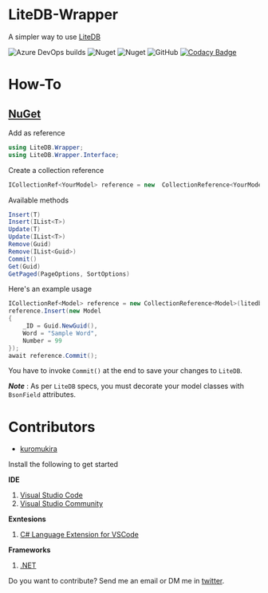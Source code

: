 # LiteDB-Wrapper
A simpler way to use [LiteDB](https://github.com/mbdavid/LiteDB)

![Azure DevOps builds](https://img.shields.io/azure-devops/build/norgelera/277d6eba-8304-42f5-8471-77737cf8ec7f/8.svg)
![Nuget](https://img.shields.io/nuget/dt/LiteDB.Wrapper)
![Nuget](https://img.shields.io/nuget/v/LiteDB.Wrapper)
![GitHub](https://img.shields.io/github/license/kuromukira/LiteDB.Wrapper)
[![Codacy Badge](https://api.codacy.com/project/badge/Grade/7f6f0647e32d45f8969401411257dc49)](https://www.codacy.com/manual/norgelera/LiteDB.Wrapper?utm_source=github.com&amp;utm_medium=referral&amp;utm_content=kuromukira/LiteDB.Wrapper&amp;utm_campaign=Badge_Grade)

# How-To

## [NuGet](https://www.nuget.org/packages/LiteDB.Wrapper/)

Add as reference
```c#
using LiteDB.Wrapper;
using LiteDB.Wrapper.Interface;
```

Create a collection reference
```c#
ICollectionRef<YourModel> reference = new  CollectionReference<YourModel>("mydatabase.db", "my_collection");
```

Available methods
```c#
Insert(T)
Insert(IList<T>)
Update(T)
Update(IList<T>)
Remove(Guid)
Remove(IList<Guid>)
Commit()
Get(Guid)
GetPaged(PageOptions, SortOptions)
```

Here's an example usage
```c#
ICollectionRef<Model> reference = new CollectionReference<Model>(litedbloc, "insert_collection");
reference.Insert(new Model
{
	_ID = Guid.NewGuid(),
	Word = "Sample Word",
	Number = 99
});
await reference.Commit();
```
You have to invoke ```Commit()``` at the end to save your changes to ```LiteDB```.

***Note*** : As per ``` LiteDB ``` specs, you must decorate your model classes with ```BsonField``` attributes.

# Contributors
- [kuromukira](https://www.twitter.com/norgelera)

Install the following to get started

**IDE**
1. [Visual Studio Code](https://code.visualstudio.com/) 
2. [Visual Studio Community](https://visualstudio.microsoft.com/downloads/)

**Exntesions**
1. [C# Language Extension for VSCode](https://marketplace.visualstudio.com/items?itemName=ms-vscode.csharp)

**Frameworks**
1. [.NET](https://www.microsoft.com/net/download)


Do you want to contribute? Send me an email or DM me in [twitter](https://www.twitter.com/norgelera).
